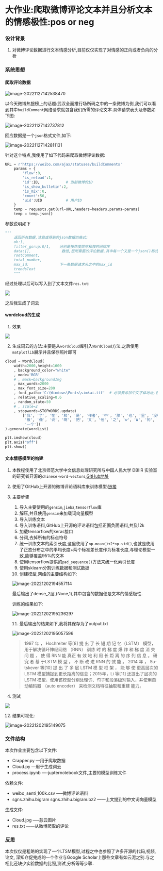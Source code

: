 # 大作业:爬取微博评论文本并且分析文本的情感极性:pos or neg







### 设计背景

1. 对微博评论数据进行文本情感分析,目前仅仅实现了对情感的正向或者负向的分析













### 系统思想

#### 爬取评论数据

![image-20221127142538470](C:\Users\moonchild\AppData\Roaming\Typora\typora-user-images\image-20221127142538470.png)

以今天微博热搜榜上的话题:武汉全面推行场所码之中的一条微博为例,我们可以看到其中`buildComment`网络请求就包含我们所需的评论文本.具体请求表头及参数如下图:

![image-20221127142737812](C:\Users\moonchild\AppData\Roaming\Typora\typora-user-images\image-20221127142737812.png)

回应数据是一个`json`格式文件,如下:

![image-20221127142811131](C:\Users\moonchild\AppData\Roaming\Typora\typora-user-images\image-20221127142811131.png)

针对这个特点,我使用了如下代码来爬取微博评论数据:

```python
URL = r'https://weibo.com/ajax/statuses/buildComments'
    params = {
        'flow':0,
        'is_reload':1,
        'id':ID,            # 当前微博的ID
        "is_show_bulletin":2,
        'is_mix':0,
        'count':50,
        'uid':UID           # 用户ID
    }
    temp = requests.get(url=URL,headers=headers,params=params)
    temp = temp.json()
```

参数说明如下

```python
"""
    返回所有数据,注意或得到的json数据的格式:
    ok:1,
    filter_gorup:0/1,    分别是按热度排序和按时间排序
    data:[],              数组,是所需要的评论数据,其中每一个又是一个json()格式数据,source可以获取到IP属地,text_raw是原始评论文本
    rootComment,
    total_number,
    max_id:              下一条数据请求头之中的max_id
    trendsText
    """
```

经过处理以后可以写入到了文本文件`res.txt`:

![](C:\Users\moonchild\AppData\Roaming\Typora\typora-user-images\image-20221202194305700.png)

之后我生成了词云

#### wordcloud的生成

1. 效果

![](C:\Users\moonchild\AppData\Roaming\Typora\typora-user-images\image-20221202194348462.png)

2. 生成词云的方法:主要是从`wordcloud`库引入`WordCloud`方法.之后使用`matplotlib`展示并且保存照片即可

```python
cloud = WordCloud(
    width=2000,height=1600
    , background_color="white"
    , mode='RGB'
    # , mask=backgroundImg
    , max_words=2000
    , max_font_size=200
    , font_path=r'C:\Windows\Fonts\simkai.ttf'  # 必须要添加中文字体地址,否则会生成方框
    , relative_scaling=0.6
    , random_state=50
    # , scale=2
    , stopwords=STOPWORDS.update(
        ['我', '了', '在', '和', '是', '作者', '中', '那', '也', '里', '没有', '着', '都', '但', '被', '到', '与', '使',
         '很', '像', '说', '啊', '把', '又', '他', '之', 'w', 'W', '的', '你们', '你', '我们', '上', '而', '这',
         '一个'])
).generate(wordList)

plt.imshow(cloud)
plt.axis("off")
plt.show()
```





#### 文本情感模型的构建

1. 本教程使用了北京师范大学中文信息处理研究所与中国人民大学 DBIIR 实验室的研究者开源的`chinese-word-vectors`,[GitHub地址](https://github.com/Embedding/Chinese-Word-Vectors      )

2. 使用了GitHub上开源的微博评论语料库来训练模型:[链接](https://github.com/SophonPlus/ChineseNlpCorpus)

3. 主要步骤
    1. 导入主要使用的`gensim`,`jieba`,`tensorflow`库
    2. 解压,并且使用`gensim`来加载词向量模型
    3. 导入训练文本
    4. 导入训练语料,GitHub上开源的评论语料包括正面负面语料,共及12k
    5. 加载tensorflow的keras接口
    6. 分词,去掉所有的标点符号
    7. 统一训练文本的索引长度,这里使用了`np.mean()+2*np.std()`,也就是使用了正态分布之中的平均长度+两个标准差长度作为标准长度,与理论模型一致,能够覆盖95%的文本
    8. 使用tensorflow提供的`pad_sequence()`方法来统一化索引长度
    9. 使用sklearn分割训练数据和测试数据
    10. 创建模型,网络的主要结构如下:

    ![image-20221202194557114](C:\Users\moonchild\AppData\Roaming\Typora\typora-user-images\image-20221202194557114.png)
    
    最后输出了dense_2层,(None,1),其中包含的数据便是文本的情感极性.

    训练的结果如下:
    
    ![image-20221202195236297](C:\Users\moonchild\AppData\Roaming\Typora\typora-user-images\image-20221202195236297.png)
    
    11. 最后输出的结果如下,我将其保存为了output.txt
    
    ![image-20221202195057596](C:\Users\moonchild\AppData\Roaming\Typora\typora-user-images\image-20221202195057596.png)
    
    
    
    > 1997 年 ， Hochreiter 等[8] 提 出 了 长 短 期 记 忆（LSTM） 模型，用于解决循环神经网络 （RNN） 训练 时 的 梯 度 爆 炸 和 梯 度 消 失 问 题 ， 使 得 RNN 能 真正 有 效 地 利 用 长 距 离 的 序 列 信 息 。 研 究 者 基 于LSTM 模 型 ， 不 断 改 进 RNN 的 效 能 。 2014 年 ， Su‐
    > tskever 等[10] 提 出 了 多 层 LSTM 模 型 框 架 ， 能 够 使 更高层次的 LSTM 模型捕捉到更长距离的信息；2015年，Li 等[11] 还提出了层次的 LSTM 模型，使用该模型分别处理词、句子和段落级别输入，并使用自动编码器 （auto encoder） 来检测文档特征抽取和重建
    > 能力。
    
4. 测试

![](C:\Users\moonchild\AppData\Roaming\Typora\typora-user-images\image-20221202194437195.png)

12. 结果可视化:

![image-20221202195149075](C:\Users\moonchild\AppData\Roaming\Typora\typora-user-images\image-20221202195149075.png)





### 文件结构

本次作业主要包含以下文件:

+ Crapper.py   —用于爬取数据
+ Cloud.py      —用于生成词云
+ process.ipynb      —-jupternotebook文件,主要的模型训练文件

依赖文件:

+ weibo_senti_100k.csv     —–微博评论语料
+ sgns.zhihu.bigram       sgns.zhihu.bigram.bz2        ——上文提到的中文词向量模型

生成文件:

+ Cloud.jpg      —–慈云图片
+ res.txt           ——从微博爬取的评论











### 反思

本次仅仅是粗略的实现了一个LTSM模型,过程之中也参照了许多开源的代码,视频,论文, 深知仓促完成的一个作业与Google Scholar上那些文章有如云泥之别.与之相比还缺少实验数据的比照,测试,分析等等步骤.